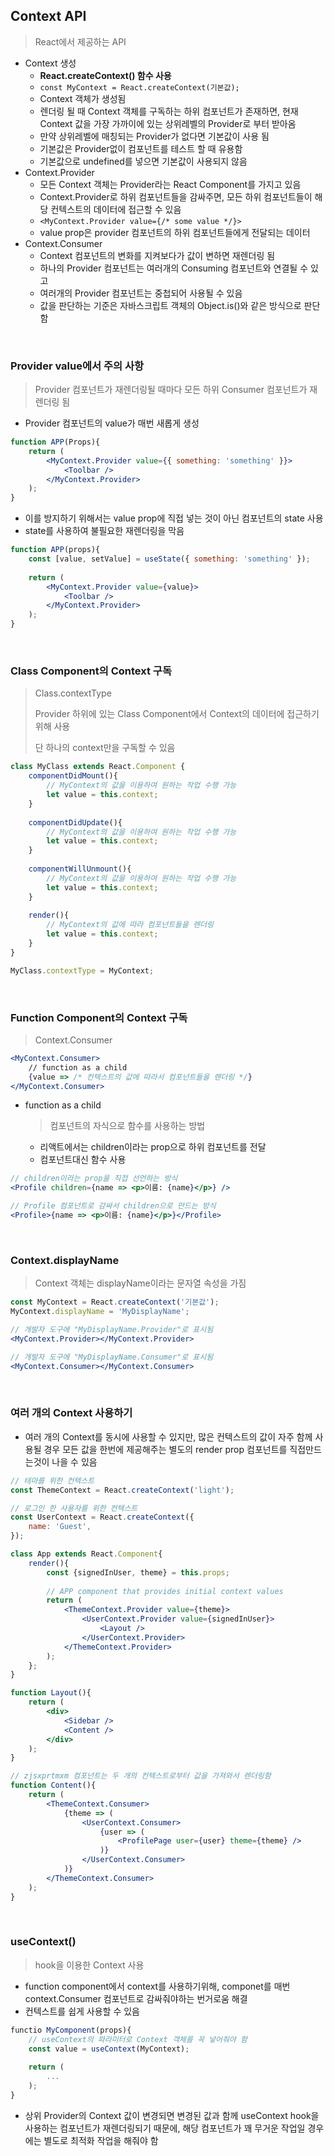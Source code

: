 ## Context API

> React에서 제공하는 API

- Context 생성
  - **React.createContext() 함수 사용**
  - `const MyContext = React.createContext(기본값);`
  - Context 객체가 생성됨
  - 렌더링 될 때 Context 객체를 구독하는 하위 컴포넌트가 존재하면, 현재 Context 값을 가장 가까이에 있는 상위레벨의 Provider로 부터 받아옴
  - 만약 상위레벨에 매칭되는 Provider가 없다면 기본값이 사용 됨
  - 기본값은 Provider없이 컴포넌트를 테스트 할 때 유용함
  - 기본값으로 undefined를 넣으면 기본값이 사용되지 않음
- Context.Provider
  - 모든 Context 객체는 Provider라는 React Component를 가지고 있음
  - Context.Provider로 하위 컴포넌트들을 감싸주면, 모든 하위 컴포넌트들이 해당 컨텍스트의 데이터에 접근할 수 있음
  - `<MyContext.Provider value={/* some value */}>`
  - value prop은 provider 컴포넌트의 하위 컴포넌트들에게 전달되는 데이터
- Context.Consumer
  - Context 컴포넌트의 변화를 지켜보다가 값이 변하면 재렌더링 됨
  - 하나의 Provider 컴포넌트는 여러개의 Consuming 컴포넌트와 연결될 수 있고
  - 여러개의 Provider 컴포넌트는 중첩되어 사용될 수 있음
  - 값을 판단하는 기준은 자바스크립트 객체의 Object.is()와 같은 방식으로 판단함

<br>

### Provider value에서 주의 사항

> Provider 컴포넌트가 재렌더링될 때마다 모든 하위 Consumer 컴포넌트가 재렌더링 됨

- Provider 컴포넌트의 value가 매번 새롭게 생성

```jsx
function APP(Props){
    return (
        <MyContext.Provider value={{ something: 'something' }}>
        	<Toolbar />
        </MyContext.Provider>
    );
}
```

- 이를 방지하기 위해서는 value prop에 직접 넣는 것이 아닌 컴포넌트의 state 사용
- state를 사용하여 불필요한 재렌더링을 막음

```jsx
function APP(props){
    const [value, setValue] = useState({ something: 'something' });
    
    return (
        <MyContext.Provider value={value}>
        	<Toolbar />
        </MyContext.Provider>
    );
}
```

<br>

### Class Component의 Context 구독

> Class.contextType
>
> Provider 하위에 있는 Class Component에서 Context의 데이터에 접근하기 위해 사용
>
> 단 하나의  context만을 구독할 수 있음

```jsx
class MyClass extends React.Component {
    componentDidMount(){
        // MyContext의 값을 이용하여 원하는 작업 수행 가능
        let value = this.context;
    }
    
    componentDidUpdate(){
        // MyContext의 값을 이용하여 원하는 작업 수행 가능
        let value = this.context;
    }
    
    componentWillUnmount(){
        // MyContext의 값을 이용하여 원하는 작업 수행 가능
        let value = this.context;
    }
    
    render(){
        // MyContext의 값에 따라 컴포넌트들을 렌더링
        let value = this.context;
    }
}

MyClass.contextType = MyContext;
```

<br>

### Function Component의 Context 구독

> Context.Consumer

```jsx
<MyContext.Consumer>
    // function as a child
	{value => /* 컨텍스트의 값에 따라서 컴포넌트들을 렌더링 */}
</MyContext.Consumer>
```

- function as a child

  > 컴포넌트의 자식으로 함수를 사용하는 방법

  - 리액트에서는 children이라는 prop으로 하위 컴포넌트를 전달
  - 컴포넌트대신 함수 사용

```jsx
// children이라는 prop을 직접 선언하는 방식
<Profile children={name => <p>이름: {name}</p>} />

// Profile 컴포넌트로 감싸서 children으로 만드는 방식
<Profile>{name => <p>이름: {name}</p>}</Profile>
```

<br>

### Context.displayName

> Context 객체는 displayName이라는 문자열 속성을 가짐

```jsx
const MyContext = React.createContext('기본값');
MyContext.displayName = 'MyDisplayName';

// 개발자 도구에 "MyDisplayName.Provider"로 표시됨
<MyContext.Provider></MyContext.Provider>

// 개발자 도구에 "MyDisplayName.Consumer"로 표시됨
<MyContext.Consumer></MyContext.Consumer>
```

<br>

### 여러 개의 Context 사용하기

- 여러 개의 Context를 동시에 사용할 수 있지만,  많은 컨텍스트의 값이 자주 함께 사용될 경우 모든 값을 한번에 제공해주는 별도의 render prop 컴포넌트를 직접만드는것이 나을 수 있음

```jsx
// 테마를 위한 컨텍스트
const ThemeContext = React.createContext('light');

// 로그인 한 사용자를 위한 컨텍스트
const UserContext = React.createContext({
    name: 'Guest',
});

class App extends React.Component{
    render(){
        const {signedInUser, theme} = this.props;
        
        // APP component that provides initial context values
        return (
            <ThemeContext.Provider value={theme}>
                <UserContext.Provider value={signedInUser}>
                	<Layout />
                </UserContext.Provider>
            </ThemeContext.Provider>
        );
    };
}

function Layout(){
    return (
        <div>
        	<Sidebar />
            <Content />
        </div>
    );
}

// zjsxprtmxm 컴포넌트는 두 개의 컨텍스트로부터 값을 가져와서 렌더링함
function Content(){
    return (
        <ThemeContext.Consumer>
        	{theme => (
                <UserContext.Consumer>
                	{user => (
                    	<ProfilePage user={user} theme={theme} />
                    )}
                </UserContext.Consumer>
            )}
        </ThemeContext.Consumer>
    );
}
```

<br>

### useContext()

> hook을 이용한 Context 사용

- function component에서 context를 사용하기위해, componet를 매번 context.Consumer 컴포넌트로 감싸줘야하는 번거로움 해결
- 컨텍스트를 쉽게 사용할 수 있음

```jsx
functio MyComponent(props){
    // useContext의 파라미터로 Context 객체를 꼭 넣어줘야 함
    const value = useContext(MyContext);
    
    return (
    	...
    );
}
```

- 상위 Provider의 Context 값이 변경되면 변경된 값과 함께 useContext hook을 사용하는 컴포넌트가 재렌더링되기 때문에, 해당 컴포넌트가 꽤 무거운 작업일 경우에는 별도로 최적화 작업을 해줘야 함